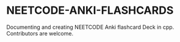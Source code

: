 # NEETCODE-ANKI-FLASHCARDS
Documenting and creating NEETCODE Anki flashcard Deck in cpp. Contributors are welcome. 
